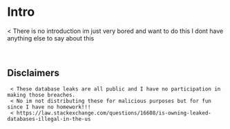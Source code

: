 # Intro

< There is no introduction im just very bored and want to do this I dont have anything else to say about this

 <!---->

Disclaimers
------------

```
 < These database leaks are all public and I have no participation in making those breaches.
 < No im not distributing these for malicious purposes but for fun since I have no homework!!!
 < https://law.stackexchange.com/questions/16608/is-owning-leaked-databases-illegal-in-the-us
```
